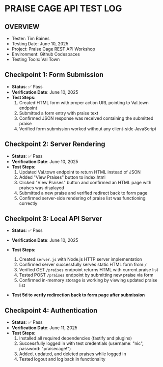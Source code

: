 # PRAISE CAGE API TEST LOG

## OVERVIEW
- Tester: Tim Baines
- Testing Date: June 10, 2025
- Project: Praise Cage REST API Workshop
- Environment: Github Codespaces
- Testing Tools: Val Town

## Checkpoint 1: Form Submission
- **Status**: ✅ Pass
- **Verification Date**: June 10, 2025
- **Test Steps**:
  1. Created HTML form with proper action URL pointing to Val.town endpoint
  2. Submitted a form entry with praise text
  3. Confirmed JSON response was received containing the submitted praise
  4. Verified form submission worked without any client-side JavaScript

## Checkpoint 2: Server Rendering
- **Status**: ✅ Pass
- **Verification Date**: June 10, 2025
- **Test Steps**:
  1. Updated Val.town endpoint to return HTML instead of JSON
  2. Added "View Praises" button to index.html
  3. Clicked "View Praises" button and confirmed an HTML page with praises was displayed
  4. Submitted a new praise and verified redirect back to form page
  5. Confirmed server-side rendering of praise list was functioning correctly

## Checkpoint 3: Local API Server
- **Status**: ✅ Pass
- **Verification Date**: June 10, 2025
- **Test Steps**:
  1. Created `server.js` with Node.js HTTP server implementation
  2. Confirmed server successfully serves static HTML form from `/`
  3. Verified GET `/praises` endpoint returns HTML with current praise list
  4. Tested POST `/praises` endpoint by submitting new praise via form
  5. Confirmed in-memory storage is working by viewing updated praise list

- **Test 5d to verify redirection back to form page after submission**

## Checkpoint 4: Authentication
- **Status**: ✅ Pass
- **Verification Date**: June 11, 2025
- **Test Steps**:
  1. Installed all required dependencies (fastify and plugins)
  2. Successfully logged in with test credentials (username: "nic", password: "praisecage!")
  3. Added, updated, and deleted praises while logged in
  4. Tested logout and log back in functionality 
